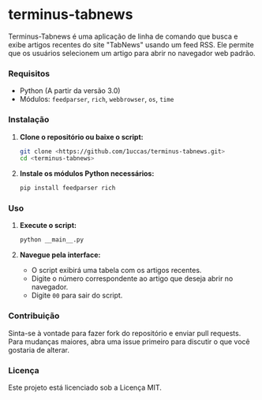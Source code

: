 # terminus-tabnews

Terminus-Tabnews é uma aplicação de linha de comando que busca e exibe artigos recentes do site "TabNews" usando um feed RSS. Ele permite que os usuários selecionem um artigo para abrir no navegador web padrão.

### Requisitos
- Python (A partir da versão 3.0)
- Módulos: `feedparser`, `rich`, `webbrowser`, `os`, `time`

### Instalação
1. **Clone o repositório ou baixe o script:**
   ```sh
   git clone <https://github.com/1uccas/terminus-tabnews.git>
   cd <terminus-tabnews>
   ```

2. **Instale os módulos Python necessários:**
   ```sh
   pip install feedparser rich
   ```

### Uso
1. **Execute o script:**
   ```sh
   python __main__.py
   ```

2. **Navegue pela interface:**
   - O script exibirá uma tabela com os artigos recentes.
   - Digite o número correspondente ao artigo que deseja abrir no navegador.
   - Digite `00` para sair do script.

### Contribuição
Sinta-se à vontade para fazer fork do repositório e enviar pull requests. Para mudanças maiores, abra uma issue primeiro para discutir o que você gostaria de alterar.

### Licença
Este projeto está licenciado sob a Licença MIT.